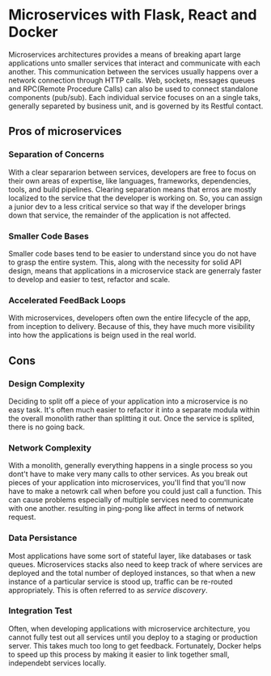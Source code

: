 # Microservices with Flask, React and Docker
Microservices architectures provides a means of breaking apart large applications unto smaller services that interact and communicate with each another. This communication
between the services usually happens over a network connection through HTTP calls. 
Web, sockets, messages queues and RPC(Remote Procedure Calls) can also be used to connect standalone components (pub/sub).
Each individual service focuses on an a single taks, generally separeted by business unit, and is governed by its Restful contact.

## Pros of microservices
### Separation of Concerns
With a clear separarion between services, developers are free to focus on their own areas of expertise, like languages, frameworks, dependencies, tools, and build pipelines.
Clearing separation means that erros are mostly localized to the service that the developer is working on. So, you can assign a junior dev to a less critical service so that way if the developer brings down that service, the remainder of the application is not affected.

### Smaller Code Bases
Smaller code bases tend to be easier to understand since you do not have to grasp the entire system. This, along with the necessity for solid API design, means that applications 
in a microservice stack are generraly faster to develop and easier to test, refactor and scale.

### Accelerated FeedBack Loops
With microservices, developers often own the entire lifecycle of the app, from inception to 
delivery. Because of this, they have much more visibility into how the applications is beign used in the real world.

## Cons
### Design Complexity
Deciding to split off a piece of your application into a microservice is no easy task. It's 
often much easier to refactor it into a separate modula within the overall monolith rather than splitting it out. Once the service is splited, there is no going back.

### Network Complexity
With a monolith, generally everything happens in a single process so you dont't have to make 
very many calls to other services. As you break out pieces of your application into microservices, you'll find that you'll now have to make a netowrk call when before you could just 
call a function.
This can cause problems especially of multiple services need to communicate with one another.
resulting in ping-pong like affect in terms of network request.

### Data Persistance
Most applications have some sort of stateful layer, like databases or task queues. Microservices
stacks also need to keep track of where services are deployed and the total number of deployed 
instances, so that when a new instance of a particular service is stood up, traffic can be 
re-routed appropriately. This is often referred to as _service discovery_.

### Integration Test
Often, when developing applications with microservice architecture, you cannot fully test out 
all services until you deploy to a staging or production server. This takes much too long to get feedback. Fortunately, Docker helps to speed up this process by making it easier to link together small, independebt services locally.
